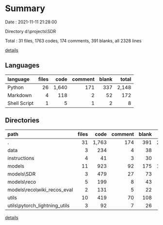 # Summary

Date : 2021-11-11 21:28:00

Directory d:\projects\SDR

Total : 31 files,  1763 codes, 174 comments, 391 blanks, all 2328 lines

[details](details.md)

## Languages
| language | files | code | comment | blank | total |
| :--- | ---: | ---: | ---: | ---: | ---: |
| Python | 26 | 1,640 | 171 | 337 | 2,148 |
| Markdown | 4 | 118 | 2 | 52 | 172 |
| Shell Script | 1 | 5 | 1 | 2 | 8 |

## Directories
| path | files | code | comment | blank | total |
| :--- | ---: | ---: | ---: | ---: | ---: |
| . | 31 | 1,763 | 174 | 391 | 2,328 |
| data | 3 | 234 | 4 | 38 | 276 |
| instructions | 4 | 41 | 3 | 30 | 74 |
| models | 11 | 923 | 92 | 175 | 1,190 |
| models\SDR | 3 | 479 | 27 | 73 | 579 |
| models\reco | 5 | 199 | 8 | 43 | 250 |
| models\reco\wiki_recos_eval | 2 | 131 | 5 | 22 | 158 |
| utils | 10 | 419 | 70 | 108 | 597 |
| utils\pytorch_lightning_utils | 3 | 92 | 7 | 26 | 125 |

[details](details.md)